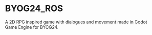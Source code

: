 # BYOG24_ROS
 
A 2D RPG inspired game with dialogues and movement made in Godot Game Engine for BYOG24.

